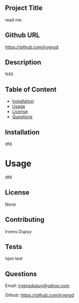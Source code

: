 

  ## Project Title
  read me
  

  ## Github URL 
  https://github.com/irvensd
  
  ## Description 
  fsfd

  ## Table of Content 
  * [Installation](#installation)
  * [Usage](#usage)
  * [License](#license)
  * [Questions](#questions)

  ## Installation
  dfd

  # Usage
  dfd

  ## License
  None

  ## Contributing 
  Irvens Dupuy

  ## Tests
  npm test

  ## Questions
  Email: irvensdupuy@yahoo.com

  Github: https://github.com/irvensd

